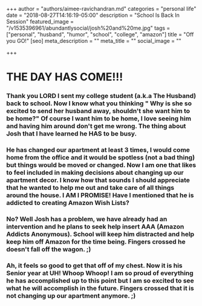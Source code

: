 +++
author = "authors/aimee-ravichandran.md"
categories = "personal life"
date = "2018-08-27T14:16:19-05:00"
description = "School Is Back In Session"
featured_image = "/v1535396961/abundantlysocial/josh%20and%20me.jpg"
tags = ["personal", "husband", "humor", "school", "college", "amazon"]
title = "Off you GO!"
[seo]
meta_description = ""
meta_title = ""
social_image = ""

+++
# THE DAY HAS COME!!!

### Thank you LORD I sent my college student (a.k.a The Husband) back to school. Now I know what you thinking " Why is she so excited to send her husband away, shouldn't she want him to be home?" Of course I want him to be home, I love seeing him and having him around don't get me wrong. The thing about Josh that I have learned he HAS to be busy.

### He has changed our apartment at least 3 times, I would come home from the office and it would be spotless (not a bad thing) but things would be moved or changed. Now I am one that likes to feel included in making decisions about changing up our apartment decor. I know how that sounds I should appreciate that he wanted to help me out and take care of all things around the house. I AM I PROMISE!  Have I mentioned that he is addicted to creating Amazon Wish Lists?

### No? Well Josh has a problem, we have already had an intervention and he plans to seek help insert AAA (Amazon Addicts Anonymous). School will keep him distracted and help keep him off Amazon for the time being. Fingers crossed he doesn't fall off the wagon. ;)

### Ah, it feels so good to get that off of my chest.  Now it is his Senior year at UH! Whoop Whoop! I am so proud of everything he has accomplished up to this point but I am so excited to see what he will accomplish in the future. Fingers crossed that it is not changing up our apartment anymore. ;)